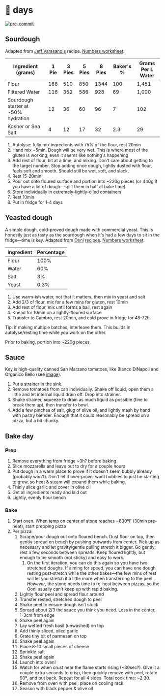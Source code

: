 # 🍕 days

[![pre-commit](https://img.shields.io/badge/pre--commit-enabled-brightgreen?logo=pre-commit&logoColor=white)](https://github.com/pre-commit/pre-commit)

## Sourdough

Adapted from [Jeff Varasano's](http://www.varasanos.com/PizzaRecipe.htm) recipe. [Numbers worksheet](/dough-worksheet.numbers).

| Ingredient (grams)                  | 1 Pie | 3 Pies | 5 Pies | 8 Pies | Baker's % | Grams Per L Water |
|-------------------------------------|-------|--------|--------|--------|-----------|-------------------|
| Flour                               | 168   | 510    | 850    | 1344   | 100       | 1,451             |
| Filtered Water                      | 116   | 352    | 586    | 928    | 69        | 1,000             |
| Sourdough starter at ~50% hydration | 12    | 36     | 60     | 96     | 7         | 102               |
| Kosher or Sea Salt                  | 4     | 12     | 17     | 32     | 2.3       | 29                |

1. Autolyse: fully mix ingredients with 75% of the flour, rest 20min
1. Hand mix ~5min. Dough will be very wet. This is where most of the gluten is working, even it seems like nothing's happening.
1. Add rest of flour, bit at a time, and mixing. Don't care about getting to the target number. Stop adding once dough, lightly dusted with flour, feels soft and smooth. Should still be wet, soft, and slack.
1. Rest 15-20min
1. Pour out onto floured surface and portion into ~220g pieces (or 440g if you have a lot of dough—split them in half at bake time)
1. Store individually in extremely-lightly-oiled containers
1. Rest 10min
1. Put in fridge for 1-4 days

## Yeasted dough

A simple dough, cold-proved dough made with commercial yeast. This is honestly just as tasty as the sourdough when it's had a few days to sit in the fridge—time is key. Adapted from [Ooni](https://ooni.com/blogs/recipes/cold-prove-pizza-dough) [recipes](https://ooni.com/blogs/recipes/avpn-standard-pizza-marinara). [Numbers worksheet](/dough-worksheet-yeasted.numbers).

| Ingredient | Percentage |
|------------|------------|
| Flour      | 100%       |
| Water      | 60%        |
| Salt       | 3%         |
| Yeast      | 0.3%       |

1. Use warm-ish water, not that it matters, then mix in yeast and salt
1. Add 2/3 of flour, mix for a few mins for gluten, rest 10min
1. Add rest of flour, mix until forms a ball, rest again
1. Knead for 10min on a lightly-floured surface
1. Transfer to Cambro, rest 20min, and cold prove in fridge for 48-72h.

Tip: if making multiple batches, interleave them. This builds in autolyse/resting time while you work on the other.

Prior to baking, portion into ~220g pieces.

## Sauce

Key is high-quality canned San Marzano tomatoes, like Bianco DiNapoli and Organico Bello (see [image](/images/2022-09-01/tomato-kom.jpeg)).

1. Put a strainer in the sink.
1. Remove tomatoes from can individually. Shake off liquid, open them a little and let internal liquid drain off. Drop into strainer.
1. Shake strainer, squeeze to drain as much liquid as possible (fine to break them up), then transfer to bowl.
1. Add a few pinches of salt, glug of olive oil, and lightly mash by hand with pastry blender. Enough that it could reasonably be spread on a pizza, but a bit chunky.

## Bake day

### Prep

1. Remove everything from fridge ~3h? before baking
1. Slice mozzarella and leave out to dry for a couple hours
1. Put dough in a warm place to prove if it doesn't seem bubbly already (probably won't). Don't let it over-prove: want bubbles to just be starting to grow, so heat & steam will expand them while baking.
1. Thinly slice garlic and cover in olive oil
1. Get all ingredients ready and laid out
1. Lightly, evenly flour bench

### Bake

1. Start oven. When temp on center of stone reaches ~800ºF (30min pre-heat), start prepping pizza
1. Per pizza:
    1. Scrape/pour dough out onto floured bench. Dust flour on top, then gently spread on bench by pushing outwards from center. Pick up as necessary and let gravity/gentle pulling stretch it bigger. Go gently; rest a few seconds between spreads. Keep floured lightly, but enough to be smooth (not sticky) and easy to work.
        1. On the first iteration, you can do this again so you have two stretched doughs. If aiming for speed, you can have one dough resting post-stretch while the other bakes—the few mins of rest will let you stretch it a little more when transferring to the peel. _However_, the stone needs time to re-heat between pizzas, so the Ooni usually can't keep up with rapid baking.
    1. Lightly flour peel and spread flour around
    1. Transfer rested, stretched dough to peel
    1. Shake peel to ensure dough isn’t stuck
    1. Spread about 2/3 the sauce you think you need. Less in the center, 1-3cm from edge
    1. Shake peel again
    1. Lay wetted fresh basil (unwashed) on top
    1. Add thinly sliced, oiled garlic
    1. Grate tiny bit of parmesan on top
    1. Shake peel again
    1. Place 8-10 small pieces of cheese
    1. Sprinkle salt
    1. Shake peel again
    1. Launch into oven!
    1. Watch for when crust near the flame starts rising (~30sec?). Give it a couple extra seconds to crisp, then quickly remove with peel, rotate 90º, and put back. Repeat for all 4 sides. Total cook time: ~2:30.
    1. Remove from oven with peel, place on cooling rack
    1. Season with black pepper & olive oil
